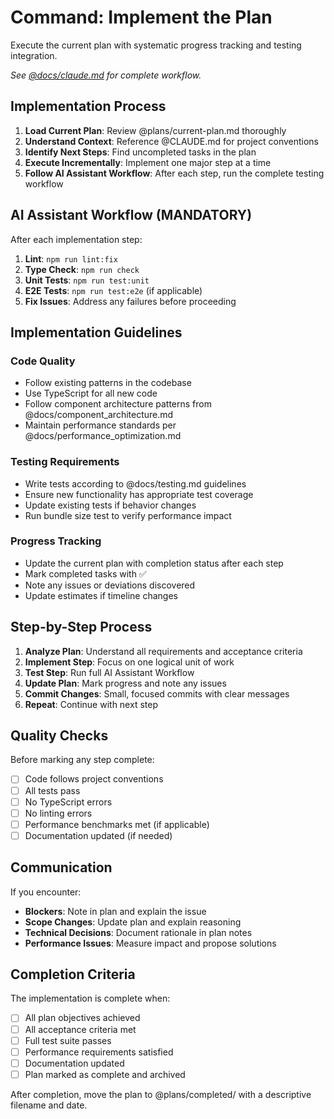 # Command: Implement the Plan

Execute the current plan with systematic progress tracking and testing integration.

_See [@docs/claude.md](../docs/claude.md) for complete workflow._

## Implementation Process

1. **Load Current Plan**: Review @plans/current-plan.md thoroughly
2. **Understand Context**: Reference @CLAUDE.md for project conventions
3. **Identify Next Steps**: Find uncompleted tasks in the plan
4. **Execute Incrementally**: Implement one major step at a time
5. **Follow AI Assistant Workflow**: After each step, run the complete testing workflow

## AI Assistant Workflow (MANDATORY)

After each implementation step:

1. **Lint**: `npm run lint:fix`
2. **Type Check**: `npm run check`
3. **Unit Tests**: `npm run test:unit`
4. **E2E Tests**: `npm run test:e2e` (if applicable)
5. **Fix Issues**: Address any failures before proceeding

## Implementation Guidelines

### Code Quality

- Follow existing patterns in the codebase
- Use TypeScript for all new code
- Follow component architecture patterns from @docs/component_architecture.md
- Maintain performance standards per @docs/performance_optimization.md

### Testing Requirements

- Write tests according to @docs/testing.md guidelines
- Ensure new functionality has appropriate test coverage
- Update existing tests if behavior changes
- Run bundle size test to verify performance impact

### Progress Tracking

- Update the current plan with completion status after each step
- Mark completed tasks with ✅
- Note any issues or deviations discovered
- Update estimates if timeline changes

## Step-by-Step Process

1. **Analyze Plan**: Understand all requirements and acceptance criteria
2. **Implement Step**: Focus on one logical unit of work
3. **Test Step**: Run full AI Assistant Workflow
4. **Update Plan**: Mark progress and note any issues
5. **Commit Changes**: Small, focused commits with clear messages
6. **Repeat**: Continue with next step

## Quality Checks

Before marking any step complete:

- [ ] Code follows project conventions
- [ ] All tests pass
- [ ] No TypeScript errors
- [ ] No linting errors
- [ ] Performance benchmarks met (if applicable)
- [ ] Documentation updated (if needed)

## Communication

If you encounter:

- **Blockers**: Note in plan and explain the issue
- **Scope Changes**: Update plan and explain reasoning
- **Technical Decisions**: Document rationale in plan notes
- **Performance Issues**: Measure impact and propose solutions

## Completion Criteria

The implementation is complete when:

- [ ] All plan objectives achieved
- [ ] All acceptance criteria met
- [ ] Full test suite passes
- [ ] Performance requirements satisfied
- [ ] Documentation updated
- [ ] Plan marked as complete and archived

After completion, move the plan to @plans/completed/ with a descriptive filename and date.
